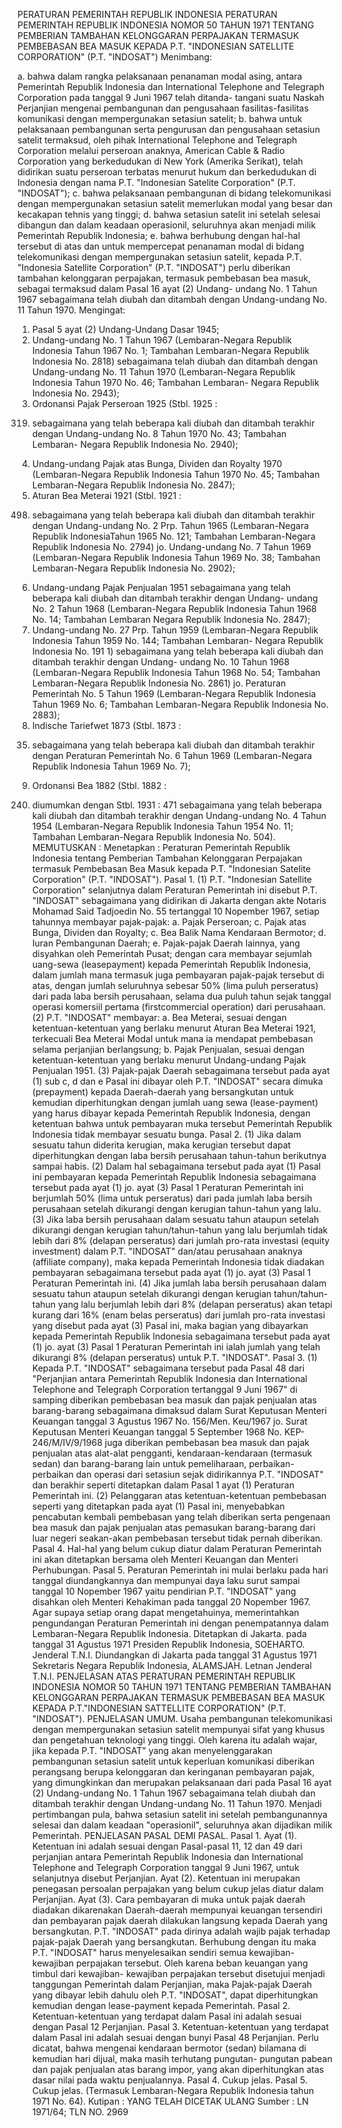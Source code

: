  PERATURAN PEMERINTAH REPUBLIK INDONESIA PERATURAN PEMERINTAH REPUBLIK INDONESIA NOMOR 50 TAHUN 1971 TENTANG PEMBERIAN TAMBAHAN KELONGGARAN PERPAJAKAN TERMASUK PEMBEBASAN BEA MASUK KEPADA P.T. "INDONESIAN SATELLITE CORPORATION" (P.T. "INDOSAT")
Menimbang:

a. bahwa dalam rangka pelaksanaan penanaman modal asing, antara Pemerintah Republik Indonesia dan International Telephone and Telegraph Corporation pada tanggal 9 Juni 1967 telah ditanda- tangani suatu Naskah Perjanjian mengenai pembangunan dan pengusahaan fasilitas-fasilitas komunikasi dengan mempergunakan setasiun satelit;
b. bahwa untuk pelaksanaan pembangunan serta pengurusan dan pengusahaan setasiun satelit termaksud, oleh pihak International Telephone and Telegraph Corporation melalui perseroan anaknya, American Cable & Radio Corporation yang berkedudukan di New York (Amerika Serikat), telah didirikan suatu perseroan terbatas menurut hukum dan berkedudukan di Indonesia dengan nama P.T. "Indonesian Satelite Corporation" (P.T. "INDOSAT");
c. bahwa pelaksanaan pembangunan di bidang telekomunikasi dengan mempergunakan setasiun satelit memerlukan modal yang besar dan kecakapan tehnis yang tinggi;
d. bahwa setasiun satelit ini setelah selesai dibangun dan dalam keadaan operasionil, seluruhnya akan menjadi milik Pemerintah Republik Indonesia;
e. bahwa berhubung dengan hal-hal tersebut di atas dan untuk mempercepat penanaman modal di bidang telekomunikasi dengan mempergunakan setasiun satelit, kepada P.T. "Indonesia Satellite Corporation" (P.T. "INDOSAT") perlu diberikan tambahan kelonggaran perpajakan, termasuk pembebasan bea masuk, sebagai termaksud dalam Pasal 16 ayat (2) Undang- undang No. 1 Tahun 1967 sebagaimana telah diubah dan ditambah dengan Undang-undang No. 11 Tahun 1970.
Mengingat:

1. Pasal 5 ayat (2) Undang-Undang Dasar 1945;
2. Undang-undang No. 1 Tahun 1967 (Lembaran-Negara Republik Indonesia Tahun 1967 No. 1; Tambahan Lembaran-Negara Republik Indonesia No. 2818) sebagaimana telah diubah dan ditambah dengan Undang-undang No. 11 Tahun 1970 (Lembaran-Negara Republik Indonesia Tahun 1970 No. 46; Tambahan Lembaran- Negara Republik Indonesia No. 2943);
3. Ordonansi Pajak Perseroan 1925 (Stbl. 1925 :
319) sebagaimana yang telah beberapa kali diubah dan ditambah terakhir dengan Undang-undang No. 8 Tahun 1970 No. 43; Tambahan Lembaran- Negara Republik Indonesia No. 2940);
4. Undang-undang Pajak atas Bunga, Dividen dan Royalty 1970 (Lembaran-Negara Republik Indonesia Tahun 1970 No. 45; Tambahan Lembaran-Negara Republik Indonesia No. 2847);
5. Aturan Bea Meterai 1921 (Stbl. 1921 :
498) sebagaimana yang telah beberapa kali diubah dan ditambah terakhir dengan Undang-undang No. 2 Prp. Tahun 1965 (Lembaran-Negara Republik IndonesiaTahun 1965 No. 121; Tambahan Lembaran-Negara Republik Indonesia No. 2794) jo. Undang-undang No. 7 Tahun 1969 (Lembaran-Negara Republik Indonesia Tahun 1969 No. 38; Tambahan Lembaran-Negara Republik Indonesia No. 2902);
6. Undang-undang Pajak Penjualan 1951 sebagaimana yang telah beberapa kali diubah dan ditambah terakhir dengan Undang- undang No. 2 Tahun 1968 (Lembaran-Negara Republik Indonesia Tahun 1968 No. 14; Tambahan Lembaran Negara Republik Indonesia No. 2847);
7. Undang-undang No. 27 Prp. Tahun 1959 (Lembaran-Negara Republik Indonesia Tahun 1959 No. 144; Tambahan Lembaran- Negara Republik Indonesia No. 191 1) sebagaimana yang telah beberapa kali diubah dan ditambah terakhir dengan Undang- undang No. 10 Tahun 1968 (Lembaran-Negara Republik Indonesia Tahun 1968 No. 54; Tambahan Lembaran-Negara Republik Indonesia No. 2861) jo. Peraturan Pemerintah No. 5 Tahun 1969 (Lembaran-Negara Republik Indonesia Tahun 1969 No. 6; Tambahan Lembaran-Negara Republik Indonesia No. 2883);
8. Indische Tariefwet 1873 (Stbl. 1873 :
35) sebagaimana yang telah beberapa kali diubah dan ditambah terakhir dengan Peraturan Pemerintah No. 6 Tahun 1969 (Lembaran-Negara Republik Indonesia Tahun 1969 No. 7);
9. Ordonansi Bea 1882 (Stbl. 1882 :
240) diumumkan dengan Stbl. 1931 : 471 sebagaimana yang telah beberapa kali diubah dan ditambah terakhir dengan Undang-undang No. 4 Tahun 1954 (Lembaran-Negara Republik Indonesia Tahun 1954 No. 11; Tambahan Lembaran-Negara Republik Indonesia No. 504).
MEMUTUSKAN :
 Menetapkan : Peraturan Pemerintah Republik Indonesia tentang Pemberian Tambahan Kelonggaran Perpajakan termasuk Pembebasan Bea Masuk kepada P.T. "Indonesian Satelite Corporation" (P.T. "INDOSAT"). Pasal 1.
(1) P.T. "Indonesian Satellite Corporation" selanjutnya dalam Peraturan Pemerintah ini disebut P.T. "INDOSAT" sebagaimana yang didirikan di Jakarta dengan akte Notaris Mohamad Said Tadjoedin No. 55 tertanggal 10 Nopember 1967, setiap tahunnya membayar pajak-pajak:
a. Pajak Perseroan;
c. Pajak atas Bunga, Dividen dan Royalty;
c. Bea Balik Nama Kendaraan Bermotor;
d. Iuran Pembangunan Daerah;
e. Pajak-pajak Daerah lainnya, yang disyahkan oleh Pemerintah Pusat; dengan cara membayar sejumlah uang-sewa (leasepayment) kepada Pemerintah Republik Indonesia, dalam jumlah mana termasuk juga pembayaran pajak-pajak tersebut di atas, dengan jumlah seluruhnya sebesar 50% (lima puluh perseratus) dari pada laba bersih perusahaan, selama dua puluh tahun sejak tanggal operasi komersiil pertama (firstcommercial operation) dari perusahaan.
(2) P.T. "INDOSAT" membayar:
a. Bea Meterai, sesuai dengan ketentuan-ketentuan yang berlaku menurut Aturan Bea Meterai 1921, terkecuali Bea Meterai Modal untuk mana ia mendapat pembebasan selama perjanjian berlangsung;
b. Pajak Penjualan, sesuai dengan ketentuan-ketentuan yang berlaku menurut Undang-undang Pajak Penjualan 1951.
(3) Pajak-pajak Daerah sebagaimana tersebut pada ayat (1) sub c, d dan e Pasal ini dibayar oleh P.T. "INDOSAT" secara dimuka (prepayment) kepada Daerah-daerah yang bersangkutan untuk kemudian diperhitungkan dengan jumlah uang sewa (lease-payment) yang harus dibayar kepada Pemerintah Republik Indonesia, dengan ketentuan bahwa untuk pembayaran muka tersebut Pemerintah Republik Indonesia tidak membayar sesuatu bunga. Pasal 2.
(1) Jika dalam sesuatu tahun diderita kerugian, maka kerugian tersebut dapat diperhitungkan dengan laba bersih perusahaan tahun-tahun berikutnya sampai habis. (2) Dalam hal sebagaimana tersebut pada ayat (1) Pasal ini pembayaran kepada Pemerintah Republik Indonesia sebagaimana tersebut pada ayat (1) jo. ayat (3) Pasal 1 Peraturan Pemerintah ini berjumlah 50% (lima untuk perseratus) dari pada jumlah laba bersih perusahaan setelah dikurangi dengan kerugian tahun-tahun yang lalu. (3) Jika laba bersih perusahaan dalam sesuatu tahun ataupun setelah dikurangi dengan kerugian tahun/tahun-tahun yang lalu berjumlah tidak lebih dari 8% (delapan perseratus) dari jumlah pro-rata investasi (equity investment) dalam P.T. "INDOSAT" dan/atau perusahaan anaknya (affiliate company), maka kepada Pemerintah Indonesia tidak diadakan pembayaran sebagaimana tersebut pada ayat (1) jo. ayat (3) Pasal 1 Peraturan Pemerintah ini. (4) Jika jumlah laba bersih perusahaan dalam sesuatu tahun ataupun setelah dikurangi dengan kerugian tahun/tahun-tahun yang lalu berjumlah lebih dari 8% (delapan perseratus) akan tetapi kurang dari 16% (enam belas perseratus) dari jumlah pro-rata investasi yang disebut pada ayat (3) Pasal ini, maka bagian yang dibayarkan kepada Pemerintah Republik Indonesia sebagaimana tersebut pada ayat (1) jo. ayat (3) Pasal 1 Peraturan Pemerintah ini ialah jumlah yang telah dikurangi 8% (delapan perseratus) untuk P.T. "INDOSAT". Pasal 3.
(1) Kepada P.T. "INDOSAT" sebagaimana tersebut pada Pasal 48 dari "Perjanjian antara Pemerintah Republik Indonesia dan International Telephone and Telegraph Corporation tertanggal 9 Juni 1967" di samping diberikan pembebasan bea masuk dan pajak penjualan atas barang-barang sebagaimana dimaksud dalam Surat Keputusan Menteri Keuangan tanggal 3 Agustus 1967 No. 156/Men. Keu/1967 jo. Surat Keputusan Menteri Keuangan tanggal 5 September 1968 No. KEP-246/M/IV/9/1968 juga diberikan pembebasan bea masuk dan pajak penjualan atas alat-alat pengganti, kendaraan-kendaraan (termasuk sedan) dan barang-barang lain untuk pemeliharaan, perbaikan-perbaikan dan operasi dari setasiun sejak didirikannya P.T. "INDOSAT" dan berakhir seperti ditetapkan dalam Pasal 1 ayat (1) Peraturan Pemerintah ini. (2) Pelanggaran atas ketentuan-ketentuan pembebasan seperti yang ditetapkan pada ayat (1) Pasal ini, menyebabkan pencabutan kembali pembebasan yang telah diberikan serta pengenaan bea masuk dan pajak penjualan atas pemasukan barang-barang dari luar negeri seakan-akan pembebasan tersebut tidak pernah diberikan. Pasal 4. Hal-hal yang belum cukup diatur dalam Peraturan Pemerintah ini akan ditetapkan bersama oleh Menteri Keuangan dan Menteri Perhubungan. Pasal 5. Peraturan Pemerintah ini mulai berlaku pada hari tanggal diundangkannya dan mempunyai daya laku surut sampai tanggal 10 Nopember 1967 yaitu pendirian P.T. "INDOSAT" yang disahkan oleh Menteri Kehakiman pada tanggal 20 Nopember 1967. Agar supaya setiap orang dapat mengetahuinya, memerintahkan pengundangan Peraturan Pemerintah ini dengan penempatannya dalam Lembaran-Negara Republik Indonesia. Ditetapkan di Jakarta. pada tanggal 31 Agustus 1971 Presiden Republik Indonesia, SOEHARTO. Jenderal T.N.I. Diundangkan di Jakarta pada tanggal 31 Agustus 1971 Sekretaris Negara Republik Indonesia, ALAMSJAH. Letnan Jenderal T.N.I. PENJELASAN ATAS PERATURAN PEMERINTAH REPUBLIK INDONESIA NOMOR 50 TAHUN 1971 TENTANG PEMBERIAN TAMBAHAN KELONGGARAN PERPAJAKAN TERMASUK PEMBEBASAN BEA MASUK KEPADA P.T."INDONESIAN SATTELLITE CORPORATION" (P.T. "INDOSAT"). PENJELASAN UMUM. Usaha pembangunan telekomunikasi dengan mempergunakan setasiun satelit mempunyai sifat yang khusus dan pengetahuan teknologi yang tinggi. Oleh karena itu adalah wajar, jika kepada P.T. "INDOSAT" yang akan menyelenggarakan pembangunan setasiun satelit untuk keperluan komunikasi diberikan perangsang berupa kelonggaran dan keringanan pembayaran pajak, yang dimungkinkan dan merupakan pelaksanaan dari pada Pasal 16 ayat (2) Undang-undang No. 1 Tahun 1967 sebagaimana telah diubah dan ditambah terakhir dengan Undang-undang No. 11 Tahun 1970. Menjadi pertimbangan pula, bahwa setasiun satelit ini setelah pembangunannya selesai dan dalam keadaan "operasionil", seluruhnya akan dijadikan milik Pemerintah. PENJELASAN PASAL DEMI PASAL. Pasal 1. Ayat (1). Ketentuan ini adalah sesuai dengan Pasal-pasal 11, 12 dan 49 dari perjanjian antara Pemerintah Republik Indonesia dan International Telephone and Telegraph Corporation tanggal 9 Juni 1967, untuk selanjutnya disebut Perjanjian. Ayat (2). Ketentuan ini merupakan penegasan persoalan perpajakan yang belum cukup jelas diatur dalam Perjanjian. Ayat (3). Cara pembayaran di muka untuk pajak daerah diadakan dikarenakan Daerah-daerah mempunyai keuangan tersendiri dan pembayaran pajak daerah dilakukan langsung kepada Daerah yang bersangkutan. P.T. "INDOSAT" pada dirinya adalah wajib pajak terhadap pajak-pajak Daerah yang bersangkutan. Berhubung dengan itu maka P.T. "INDOSAT" harus menyelesaikan sendiri semua kewajiban-kewajiban perpajakan tersebut. Oleh karena beban keuangan yang timbul dari kewajiban- kewajiban perpajakan tersebut disetujui menjadi tanggungan Pemerintah dalam Perjanjian, maka Pajak-pajak Daerah yang dibayar lebih dahulu oleh P.T. "INDOSAT", dapat diperhitungkan kemudian dengan lease-payment kepada Pemerintah. Pasal 2. Ketentuan-ketentuan yang terdapat dalam Pasal ini adalah sesuai dengan Pasal 12 Perjanjian. Pasal 3. Ketentuan-ketentuan yang terdapat dalam Pasal ini adalah sesuai dengan bunyi Pasal 48 Perjanjian. Perlu dicatat, bahwa mengenai kendaraan bermotor (sedan) bilamana di kemudian hari dijual, maka masih terhutang pungutan- pungutan pabean dan pajak penjualan atas barang impor, yang akan diperhitungkan atas dasar nilai pada waktu penjualannya. Pasal 4. Cukup jelas. Pasal 5. Cukup jelas. (Termasuk Lembaran-Negara Republik Indonesia tahun 1971 No. 64). Kutipan : YANG TELAH DICETAK ULANG Sumber : LN 1971/64; TLN NO. 2969